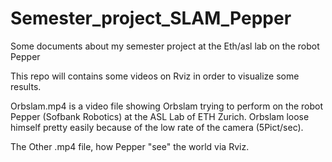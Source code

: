 # Semester_project_SLAM_Pepper
Some documents about my semester project at the Eth/asl lab on the robot Pepper


This repo will contains some videos on Rviz in order to visualize some results.

Orbslam.mp4 is a video file showing Orbslam trying to perform on the robot Pepper (Sofbank Robotics) at the ASL Lab of ETH Zurich. Orbslam loose himself pretty easily because of the low rate of the camera (5Pict/sec).


The Other .mp4 file, how Pepper "see" the world via Rviz.
